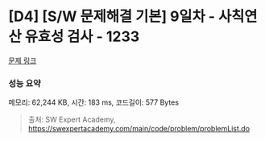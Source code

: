 # [D4] [S/W 문제해결 기본] 9일차 - 사칙연산 유효성 검사 - 1233 

[문제 링크](https://swexpertacademy.com/main/code/problem/problemDetail.do?contestProbId=AV141176AIwCFAYD) 

### 성능 요약

메모리: 62,244 KB, 시간: 183 ms, 코드길이: 577 Bytes



> 출처: SW Expert Academy, https://swexpertacademy.com/main/code/problem/problemList.do
